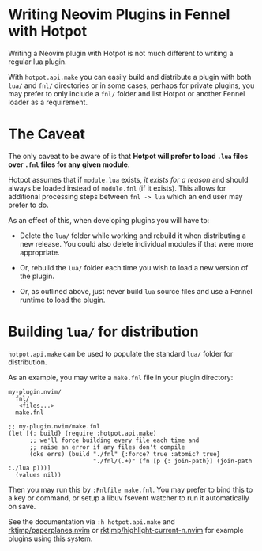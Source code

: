 # Writing Neovim Plugins in Fennel with Hotpot

Writing a Neovim plugin with Hotpot is not much different to writing a regular
lua plugin.

With `hotpot.api.make` you can easily build and distribute a plugin with both
`lua/` and `fnl/` directories or in some cases, perhaps for private plugins,
you may prefer to only include a `fnl/` folder and list Hotpot or another
Fennel loader as a requirement.

# The Caveat

The only caveat to be aware of is that **Hotpot will prefer to load `.lua`
files over `.fnl` files for any given module**.

Hotpot assumes that if `module.lua` exists, *it exists for a reason* and should
always be loaded instead of `module.fnl` (if it exists). This allows for
additional processing steps between `fnl -> lua` which an end user may prefer
to do.

As an effect of this, when developing plugins you will have to:

- Delete the `lua/` folder while working and rebuild it when distributing a new
  release. You could also delete individual modules if that were more
  appropriate.

- Or, rebuild the `lua/` folder each time you wish to load a new version of the
  plugin.

- Or, as outlined above, just never build `lua` source files and use a Fennel
  runtime to load the plugin.

# Building `lua/` for distribution

`hotpot.api.make` can be used to populate the standard `lua/` folder for
distribution.

As an example, you may write a `make.fnl` file in your plugin directory:

```
my-plugin.nvim/
  fnl/
   <files...>
  make.fnl
```

```fennel
;; my-plugin.nvim/make.fnl
(let [{: build} (require :hotpot.api.make)
      ;; we'll force building every file each time and
      ;; raise an error if any files don't compile
      (oks errs) (build "./fnl" {:force? true :atomic? true}
                        "./fnl/(.+)" (fn [p {: join-path}] (join-path :./lua p)))]
  (values nil))
```

Then you may run this by `:Fnlfile make.fnl`. You may prefer to bind this to a
key or command, or setup a libuv fsevent watcher to run it automatically on save.

See the documentation via `:h hotpot.api.make` and
[rktjmp/paperplanes.nvim](https://github.com/rktjmp/paperplanes.nvim) or
[rktjmp/highlight-current-n.nvim](https://github.com/rktjmp/highlight-current-n.nvim)
for example plugins using this system.
